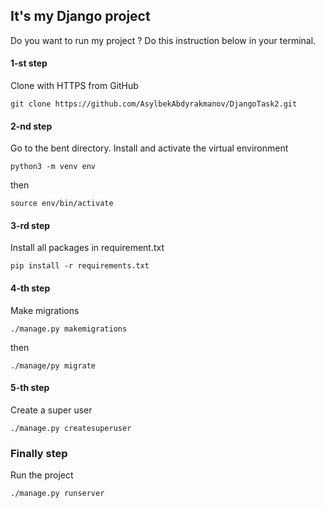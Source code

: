 ## It's my Django project

Do you want to run my project ?
Do this instruction below in your terminal.

#### 1-st step
Clone with HTTPS from GitHub
```
git clone https://github.com/AsylbekAbdyrakmanov/DjangoTask2.git
```
#### 2-nd step
Go to the bent directory. Install and activate the virtual environment

```
python3 -m venv env
```
then
```
source env/bin/activate
```

#### 3-rd step

Install all packages in  requirement.txt

```
pip install -r requirements.txt
```

#### 4-th step
Make migrations 
```
./manage.py makemigrations
```
then
```
./manage/py migrate
```
#### 5-th step
Create a super user
```
./manage.py createsuperuser
```
### Finally step
Run the project

```
./manage.py runserver
```


